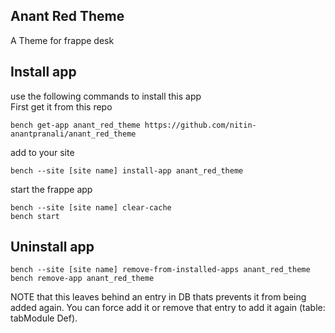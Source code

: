 ## Anant Red Theme

A Theme for frappe desk

## Install app
use the following commands to install this app  
First get it from this repo

```
bench get-app anant_red_theme https://github.com/nitin-anantpranali/anant_red_theme
```
add to your site
```
bench --site [site name] install-app anant_red_theme
```
start the frappe app
```
bench --site [site name] clear-cache
bench start
```

## Uninstall app
```
bench --site [site name] remove-from-installed-apps anant_red_theme  
bench remove-app anant_red_theme  
```

NOTE that this leaves behind an entry in DB thats prevents it from being added again. You can force add it or remove that entry to add it again (table: tabModule Def).
